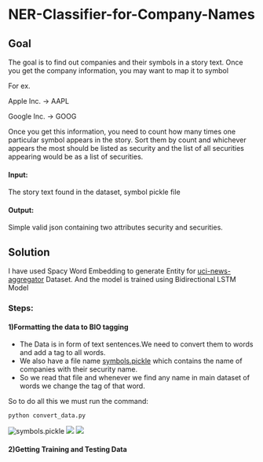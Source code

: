 # NER-Classifier-for-Company-Names
## Goal

The goal is to find out companies and their symbols in a story text. Once you get the company information, you may want to map it to symbol 

For ex.

Apple Inc. -> AAPL

Google Inc. -> GOOG


Once you get this information, you need to count how many times one particular symbol appears in the story. Sort them by count and whichever appears the most should be listed as security and the list of all securities appearing would be as a list of securities.

#### Input: 

The story text found in the dataset, symbol pickle file

#### Output:

Simple valid json containing two attributes security and securities. 

## Solution
I have used Spacy Word Embedding to generate Entity for [uci-news-aggregator](https://archive.ics.uci.edu/ml/datasets/News+Aggregator) Dataset.
And the model is trained using Bidirectional LSTM Model

### Steps:

#### 1)Formatting the data to BIO tagging 

* The Data is in form of text sentences.We need to convert them to words and add a tag to all words.                                                                                   
* We also have a file name [symbols.pickle](symbols.pickle) which contains the name of companies with their security name.
* So we read that file and whenever we find any name in main dataset of words we change the tag of that word.

So to do all this we must run the command:

    python convert_data.py

![symbols.pickle](img/sym.png)
![](img/tex1.png)
![](img/tex2.png)

#### 2)Getting Training and Testing Data


